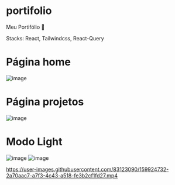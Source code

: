 # portifolio
Meu Portifólio 👨

Stacks: React, Tailwindcss, React-Query

# Página home
![image](https://user-images.githubusercontent.com/83123090/159924301-f4d649e6-348a-490c-8524-8c89f2c86bcd.png)

# Página projetos
![image](https://user-images.githubusercontent.com/83123090/159924361-2baeee92-ee98-4d47-889f-42adb4706b78.png)

# Modo Light
![image](https://user-images.githubusercontent.com/83123090/159924438-1744eac5-8439-4f1c-9f7d-c455d2df8613.png)
![image](https://user-images.githubusercontent.com/83123090/159924466-fb6abe25-f782-414e-a552-86bca3ea84b7.png)

https://user-images.githubusercontent.com/83123090/159924732-2a70aac7-a7f3-4c43-a518-fe3b2cf1fd27.mp4


